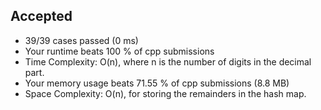 Accepted
--------

-   39/39 cases passed (0 ms)
-   Your runtime beats 100 % of cpp submissions
-   Time Complexity: O(n), where n is the number of digits in the decimal part.
-   Your memory usage beats 71.55 % of cpp submissions (8.8 MB)
-   Space Complexity: O(n), for storing the remainders in the hash map.